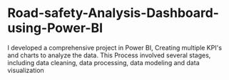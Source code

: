 # Road-safety-Analysis-Dashboard-using-Power-BI
I developed a comprehensive project in Power BI, Creating multiple KPI's and charts to analyze the data. This Process involved several stages, including data cleaning, data processing, data modeling and data visualization

